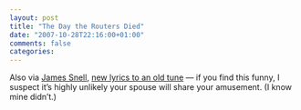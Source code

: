 ```yaml
---
layout: post
title: "The Day the Routers Died"
date: "2007-10-28T22:16:00+01:00"
comments: false
categories: 
---
```


<p>Also via <a href="http://www.snellspace.com/wp/?p=787">James Snell</a>, <a href="http://youtube.com/watch?v=_y36fG2Oba0">new lyrics to an old tune</a> &#8212; if you find this funny, I suspect it&#8217;s highly unlikely your spouse will share your amusement. (I know mine didn&#8217;t.)</p>


